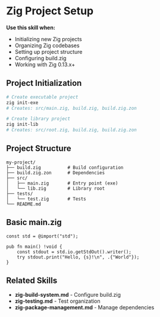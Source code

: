 # Zig Project Setup

**Use this skill when:**
- Initializing new Zig projects
- Organizing Zig codebases
- Setting up project structure
- Configuring build.zig
- Working with Zig 0.13.x+

## Project Initialization

```bash
# Create executable project
zig init-exe
# Creates: src/main.zig, build.zig, build.zig.zon

# Create library project
zig init-lib
# Creates: src/root.zig, build.zig, build.zig.zon
```

## Project Structure

```
my-project/
├── build.zig          # Build configuration
├── build.zig.zon      # Dependencies
├── src/
│   ├── main.zig       # Entry point (exe)
│   └── lib.zig        # Library root
├── tests/
│   └── test.zig       # Tests
└── README.md
```

## Basic main.zig

```zig
const std = @import("std");

pub fn main() !void {
    const stdout = std.io.getStdOut().writer();
    try stdout.print("Hello, {s}!\n", .{"World"});
}
```

## Related Skills

- **zig-build-system.md** - Configure build.zig
- **zig-testing.md** - Test organization
- **zig-package-management.md** - Manage dependencies

